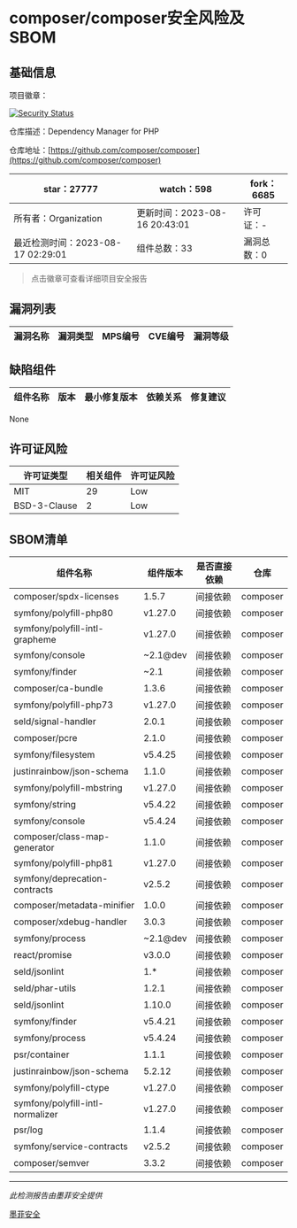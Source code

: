 # composer/composer安全风险及SBOM

## 基础信息

项目徽章：

[![Security Status](https://www.murphysec.com/platform3/v31/badge/1691879488734650368.svg)](https://www.murphysec.com/console/report/1691879488088727552/1691879488734650368)

仓库描述：Dependency Manager for PHP

仓库地址：[https://github.com/composer/composer](https://github.com/composer/composer)

| star：27777 | watch：598 | fork：6685 |
| ----------- | -------------- | ------------ |
| 所有者：Organization | 更新时间：2023-08-16 20:43:01 | 许可证：- |
| 最近检测时间：2023-08-17 02:29:01 | 组件总数：33 | 漏洞总数：0 |

> 点击徽章可查看详细项目安全报告



## 漏洞列表

| 漏洞名称 | 漏洞类型 | MPS编号 | CVE编号 | 漏洞等级 |
| ------- | ------ | ------- | ------ | ----- |





## 缺陷组件

| 组件名称 | 版本 | 最小修复版本 | 依赖关系 | 修复建议 |
| -------- | ---- | ------------ | -------- | -------- |
None




## 许可证风险

| 许可证类型 | 相关组件 | 许可证风险 |
| ---------- | -------- | ---------- |
|MIT|29|Low|
|BSD-3-Clause|2|Low|




## SBOM清单

| 组件名称 | 组件版本 | 是否直接依赖 | 仓库 |
| -------- | -------- | ------------ | ---- |
|composer/spdx-licenses|1.5.7|间接依赖|composer|
|symfony/polyfill-php80|v1.27.0|间接依赖|composer|
|symfony/polyfill-intl-grapheme|v1.27.0|间接依赖|composer|
|symfony/console|~2.1@dev|间接依赖|composer|
|symfony/finder|~2.1|间接依赖|composer|
|composer/ca-bundle|1.3.6|间接依赖|composer|
|symfony/polyfill-php73|v1.27.0|间接依赖|composer|
|seld/signal-handler|2.0.1|间接依赖|composer|
|composer/pcre|2.1.0|间接依赖|composer|
|symfony/filesystem|v5.4.25|间接依赖|composer|
|justinrainbow/json-schema|1.1.0|间接依赖|composer|
|symfony/polyfill-mbstring|v1.27.0|间接依赖|composer|
|symfony/string|v5.4.22|间接依赖|composer|
|symfony/console|v5.4.24|间接依赖|composer|
|composer/class-map-generator|1.1.0|间接依赖|composer|
|symfony/polyfill-php81|v1.27.0|间接依赖|composer|
|symfony/deprecation-contracts|v2.5.2|间接依赖|composer|
|composer/metadata-minifier|1.0.0|间接依赖|composer|
|composer/xdebug-handler|3.0.3|间接依赖|composer|
|symfony/process|~2.1@dev|间接依赖|composer|
|react/promise|v3.0.0|间接依赖|composer|
|seld/jsonlint|1.*|间接依赖|composer|
|seld/phar-utils|1.2.1|间接依赖|composer|
|seld/jsonlint|1.10.0|间接依赖|composer|
|symfony/finder|v5.4.21|间接依赖|composer|
|symfony/process|v5.4.24|间接依赖|composer|
|psr/container|1.1.1|间接依赖|composer|
|justinrainbow/json-schema|5.2.12|间接依赖|composer|
|symfony/polyfill-ctype|v1.27.0|间接依赖|composer|
|symfony/polyfill-intl-normalizer|v1.27.0|间接依赖|composer|
|psr/log|1.1.4|间接依赖|composer|
|symfony/service-contracts|v2.5.2|间接依赖|composer|
|composer/semver|3.3.2|间接依赖|composer|


------

*此检测报告由墨菲安全提供*

[墨菲安全](www.murphysec.com)